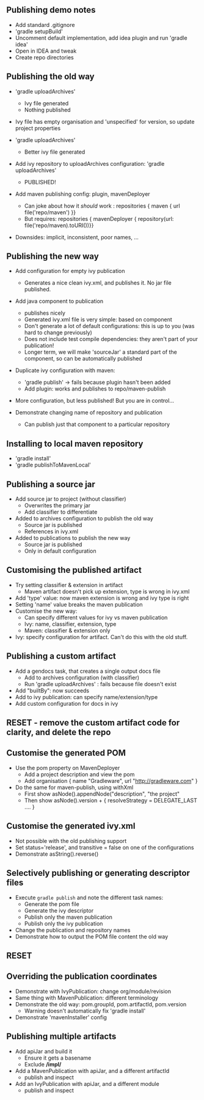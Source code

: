 ## Publishing demo notes
* Add standard .gitignore
* 'gradle setupBuild'
* Uncomment default implementation, add idea plugin and run 'gradle idea'
* Open in IDEA and tweak
* Create repo directories

## Publishing the old way
* 'gradle uploadArchives'
  * Ivy file generated
  * Nothing published
* Ivy file has empty organisation and 'unspecified' for version, so update project properties
* 'gradle uploadArchives'
  * Better ivy file generated
* Add ivy repository to uploadArchives configuration: 'gradle uploadArchives'
  * PUBLISHED!
* Add maven publishing config: plugin, mavenDeployer
  * Can joke about how it _should_ work : repositories { maven { url file('repo/maven') }}
  * But requires: repositories { mavenDeployer { repository(url: file('repo/maven).toURI())}}
  
* Downsides: implicit, inconsistent, poor names, ...

## Publishing the new way
* Add configuration for empty ivy publication
  * Generates a nice clean ivy.xml, and publishes it. No jar file published.
* Add java component to publication
  * publishes nicely
  * Generated ivy.xml file is very simple: based on component
  * Don't generate a lot of default configurations: this is up to you (was hard to change previously)
  * Does not include test compile dependencies: they aren't part of your publication!
  * Longer term, we will make 'sourceJar' a standard part of the component, so can be automatically published
* Duplicate ivy configuration with maven:
  * 'gradle publish' -> fails because plugin hasn't been added
  * Add plugin: works and publishes to repo/maven-publish
 
* More configuration, but less published! But you are in control...
* Demonstrate changing name of repository and publication
  * Can publish just that component to a particular repository
  
## Installing to local maven repository
* 'gradle install'
* 'gradle publishToMavenLocal'
  
## Publishing a source jar
* Add source jar to project (without classifier)
   * Overwrites the primary jar
   * Add classifier to differentiate
* Added to archives configuration to publish the old way
   * Source jar is published
   * References in ivy.xml
* Added to publications to publish the new way
   * Source jar is published
   * Only in default configuration
   
## Customising the published artifact

* Try setting classifier & extension in artifact
  * Maven artifact doesn't pick up extension, type is wrong in ivy.xml
* Add 'type' value: now maven extension is wrong and ivy type is right
* Setting 'name' value breaks the maven publication
* Customise the new way:
  * Can specify different values for ivy vs maven publication
  * Ivy: name, classifier, extension, type
  * Maven: classifier & extension only
* Ivy: specify configuration for artifact. Can't do this with the old stuff.

## Publishing a custom artifact
* Add a gendocs task, that creates a single output docs file
  * Add to archives configuration (with classifier)
  * Run 'gradle uploadArchives' : fails because file doesn't exist
* Add "builtBy": now succeeds
* Add to ivy publication: can specify name/extension/type
* Add custom configuration for docs in ivy

## RESET - remove the custom artifact code for clarity, and delete the repo

## Customise the generated POM
* Use the pom property on MavenDeployer
  * Add a project description and view the pom
  * Add organisation { name "Gradleware", url "http://gradleware.com" }
* Do the same for maven-publish, using withXml
  * First show asNode().appendNode("description", "the project"
  * Then show asNode().version + {
      resolveStrategy = DELEGATE_LAST
      ....
  }
  
## Customise the generated ivy.xml
* Not possible with the old publishing support
* Set status='release', and transitive = false on one of the configurations
* Demonstrate asString().reverse()

## Selectively publishing or generating descriptor files
* Execute `gradle publish` and note the different task names:
  * Generate the pom file
  * Generate the ivy descriptor
  * Publish only the maven publication
  * Publish only the ivy publication
* Change the publication and repository names
* Demonstrate how to output the POM file content the old way

## RESET

## Overriding the publication coordinates
* Demonstrate with IvyPublication: change org/module/revision
* Same thing with MavenPublication: different terminology
* Demonstrate the old way: pom.groupId, pom.artifactId, pom.version
   * Warning doesn't automatically fix 'gradle install'
* Demonstrate 'mavenInstaller' config

## Publishing multiple artifacts
* Add apiJar and build it
  * Ensure it gets a basename
  * Exclude **/impl/**
* Add a MavenPublication with apiJar, and a different artifactId
  * publish and inspect
* Add an IvyPublication with apiJar, and a different module
  * publish and inspect
  




  



